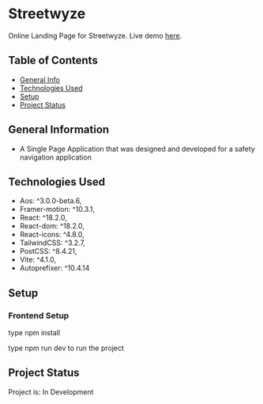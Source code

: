 # Streetwyze
Online Landing Page for Streetwyze.
Live demo [here]([(https://streetwyze.netlify.app)]).

## Table of Contents
* [General Info](#general-information)
* [Technologies Used](#technologies-used)
* [Setup](#setup)
* [Project Status](#project-status)

## General Information
- A Single Page Application that was designed and developed for a safety navigation application

## Technologies Used
- Aos: ^3.0.0-beta.6,
- Framer-motion: ^10.3.1,
- React: ^18.2.0,
- React-dom: ^18.2.0,
- React-icons: ^4.8.0,
- TailwindCSS: ^3.2.7,
- PostCSS: ^8.4.21,
- Vite: ^4.1.0,
- Autoprefixer: ^10.4.14

## Setup

### Frontend Setup

type npm install

type npm run dev to run the project


## Project Status
Project is: In Development
